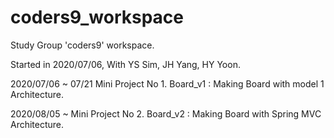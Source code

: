 # coders9_workspace
Study Group 'coders9' workspace.

Started in 2020/07/06,
With YS Sim, JH Yang, HY Yoon.

2020/07/06 ~ 07/21
Mini Project No 1. Board_v1 : Making Board with model 1 Architecture.


2020/08/05 ~
Mini Project No 2. Board_v2 : Making Board with Spring MVC Architecture.
